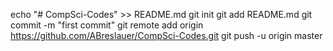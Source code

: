 echo "# CompSci-Codes" >> README.md
git init
git add README.md
git commit -m "first commit"
git remote add origin https://github.com/ABreslauer/CompSci-Codes.git
git push -u origin master

